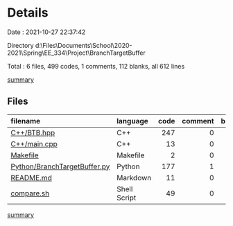 # Details

Date : 2021-10-27 22:37:42

Directory d:\Files\Documents\School\2020-2021\Spring\EE_334\Project\BranchTargetBuffer

Total : 6 files,  499 codes, 1 comments, 112 blanks, all 612 lines

[summary](results.md)

## Files
| filename | language | code | comment | blank | total |
| :--- | :--- | ---: | ---: | ---: | ---: |
| [C++/BTB.hpp](/C++/BTB.hpp) | C++ | 247 | 0 | 53 | 300 |
| [C++/main.cpp](/C++/main.cpp) | C++ | 13 | 0 | 3 | 16 |
| [Makefile](/Makefile) | Makefile | 2 | 0 | 2 | 4 |
| [Python/BranchTargetBuffer.py](/Python/BranchTargetBuffer.py) | Python | 177 | 1 | 44 | 222 |
| [README.md](/README.md) | Markdown | 11 | 0 | 3 | 14 |
| [compare.sh](/compare.sh) | Shell Script | 49 | 0 | 7 | 56 |

[summary](results.md)